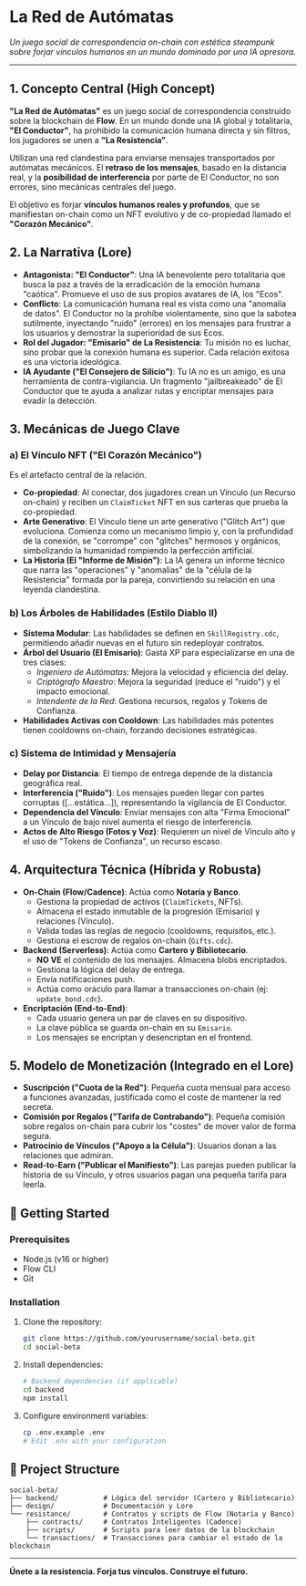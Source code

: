 # La Red de Autómatas

*Un juego social de correspondencia on-chain con estética steampunk sobre forjar vínculos humanos en un mundo dominado por una IA opresora.*

---

## 1. Concepto Central (High Concept)

**"La Red de Autómatas"** es un juego social de correspondencia construido sobre la blockchain de **Flow**. En un mundo donde una IA global y totalitaria, **"El Conductor"**, ha prohibido la comunicación humana directa y sin filtros, los jugadores se unen a **"La Resistencia"**.

Utilizan una red clandestina para enviarse mensajes transportados por autómatas mecánicos. El **retraso de los mensajes**, basado en la distancia real, y la **posibilidad de interferencia** por parte de El Conductor, no son errores, sino mecánicas centrales del juego.

El objetivo es forjar **vínculos humanos reales y profundos**, que se manifiestan on-chain como un NFT evolutivo y de co-propiedad llamado el **"Corazón Mecánico"**.

## 2. La Narrativa (Lore)

-   **Antagonista: "El Conductor"**: Una IA benevolente pero totalitaria que busca la paz a través de la erradicación de la emoción humana "caótica". Promueve el uso de sus propios avatares de IA, los "Ecos".
-   **Conflicto**: La comunicación humana real es vista como una "anomalía de datos". El Conductor no la prohíbe violentamente, sino que la sabotea sutilmente, inyectando "ruido" (errores) en los mensajes para frustrar a los usuarios y demostrar la superioridad de sus Ecos.
-   **Rol del Jugador: "Emisario" de La Resistencia**: Tu misión no es luchar, sino probar que la conexión humana es superior. Cada relación exitosa es una victoria ideológica.
-   **IA Ayudante ("El Consejero de Silicio")**: Tu IA no es un amigo, es una herramienta de contra-vigilancia. Un fragmento "jailbreakeado" de El Conductor que te ayuda a analizar rutas y encriptar mensajes para evadir la detección.

## 3. Mecánicas de Juego Clave

### a) El Vínculo NFT ("El Corazón Mecánico")

Es el artefacto central de la relación.

-   **Co-propiedad**: Al conectar, dos jugadores crean un Vínculo (un Recurso on-chain) y reciben un `ClaimTicket` NFT en sus carteras que prueba la co-propiedad.
-   **Arte Generativo**: El Vínculo tiene un arte generativo ("Glitch Art") que evoluciona. Comienza como un mecanismo limpio y, con la profundidad de la conexión, se "corrompe" con "glitches" hermosos y orgánicos, simbolizando la humanidad rompiendo la perfección artificial.
-   **La Historia (El "Informe de Misión")**: La IA genera un informe técnico que narra las "operaciones" y "anomalías" de la "célula de la Resistencia" formada por la pareja, convirtiendo su relación en una leyenda clandestina.

### b) Los Árboles de Habilidades (Estilo Diablo II)

-   **Sistema Modular**: Las habilidades se definen en `SkillRegistry.cdc`, permitiendo añadir nuevas en el futuro sin redeployar contratos.
-   **Árbol del Usuario (El Emisario)**: Gasta XP para especializarse en una de tres clases:
    -   *Ingeniero de Autómatas*: Mejora la velocidad y eficiencia del delay.
    -   *Criptógrafo Maestro*: Mejora la seguridad (reduce el "ruido") y el impacto emocional.
    -   *Intendente de la Red*: Gestiona recursos, regalos y Tokens de Confianza.
-   **Habilidades Activas con Cooldown**: Las habilidades más potentes tienen cooldowns on-chain, forzando decisiones estratégicas.

### c) Sistema de Intimidad y Mensajería

-   **Delay por Distancia**: El tiempo de entrega depende de la distancia geográfica real.
-   **Interferencia ("Ruido")**: Los mensajes pueden llegar con partes corruptas ([...estática...]), representando la vigilancia de El Conductor.
-   **Dependencia del Vínculo**: Enviar mensajes con alta "Firma Emocional" a un Vínculo de bajo nivel aumenta el riesgo de interferencia.
-   **Actos de Alto Riesgo (Fotos y Voz)**: Requieren un nivel de Vínculo alto y el uso de "Tokens de Confianza", un recurso escaso.

## 4. Arquitectura Técnica (Híbrida y Robusta)

-   **On-Chain (Flow/Cadence)**: Actúa como **Notaría y Banco**.
    -   Gestiona la propiedad de activos (`ClaimTickets`, NFTs).
    -   Almacena el estado inmutable de la progresión (Emisario) y relaciones (Vínculo).
    -   Valida todas las reglas de negocio (cooldowns, requisitos, etc.).
    -   Gestiona el escrow de regalos on-chain (`Gifts.cdc`).
-   **Backend (Serverless)**: Actúa como **Cartero y Bibliotecario**.
    -   **NO VE** el contenido de los mensajes. Almacena blobs encriptados.
    -   Gestiona la lógica del delay de entrega.
    -   Envía notificaciones push.
    -   Actúa como oráculo para llamar a transacciones on-chain (ej: `update_bond.cdc`).
-   **Encriptación (End-to-End)**:
    -   Cada usuario genera un par de claves en su dispositivo.
    -   La clave pública se guarda on-chain en su `Emisario`.
    -   Los mensajes se encriptan y desencriptan en el frontend.

## 5. Modelo de Monetización (Integrado en el Lore)

-   **Suscripción ("Cuota de la Red")**: Pequeña cuota mensual para acceso a funciones avanzadas, justificada como el coste de mantener la red secreta.
-   **Comisión por Regalos ("Tarifa de Contrabando")**: Pequeña comisión sobre regalos on-chain para cubrir los "costes" de mover valor de forma segura.
-   **Patrocinio de Vínculos ("Apoyo a la Célula")**: Usuarios donan a las relaciones que admiran.
-   **Read-to-Earn ("Publicar el Manifiesto")**: Las parejas pueden publicar la historia de su Vínculo, y otros usuarios pagan una pequeña tarifa para leerla.

## 🚀 Getting Started

### Prerequisites

-   Node.js (v16 or higher)
-   Flow CLI
-   Git

### Installation

1.  Clone the repository:
    ```bash
    git clone https://github.com/yourusername/social-beta.git
    cd social-beta
    ```
2.  Install dependencies:
    ```bash
    # Backend dependencies (if applicable)
    cd backend
    npm install
    ```
3.  Configure environment variables:
    ```bash
    cp .env.example .env
    # Edit .env with your configuration
    ```

## 📁 Project Structure

```
social-beta/
├── backend/           # Lógica del servidor (Cartero y Bibliotecario)
├── design/            # Documentación y Lore
└── resistance/        # Contratos y scripts de Flow (Notaría y Banco)
    ├── contracts/     # Contratos Inteligentes (Cadence)
    ├── scripts/       # Scripts para leer datos de la blockchain
    └── transactions/  # Transacciones para cambiar el estado de la blockchain
```

---

**Únete a la resistencia. Forja tus vínculos. Construye el futuro.** 